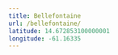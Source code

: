 ```yaml
---
title: Bellefontaine
url: /bellefontaine/
latitude: 14.672853100000001
longitude: -61.16335
---
```

